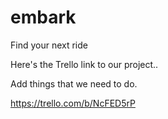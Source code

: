 embark
======

Find your next ride



Here's the Trello link to our project..

Add things that we need to do.

https://trello.com/b/NcFED5rP
